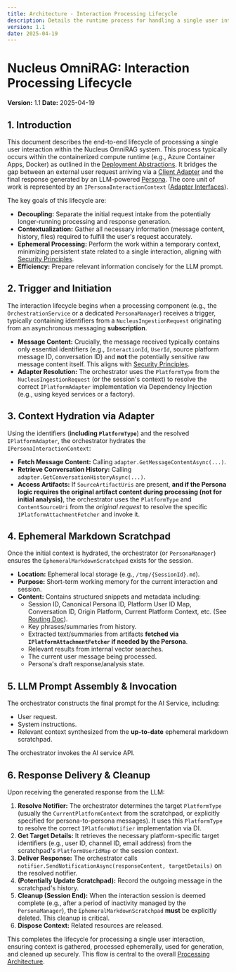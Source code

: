 ```yaml
---
title: Architecture - Interaction Processing Lifecycle
description: Details the runtime process for handling a single user interaction, using platform context to resolve services and manage the ephemeral scratchpad.
version: 1.1
date: 2025-04-19
---
```


# Nucleus OmniRAG: Interaction Processing Lifecycle

**Version:** 1.1
**Date:** 2025-04-19

## 1. Introduction

This document describes the end-to-end lifecycle of processing a single user interaction within the Nucleus OmniRAG system. This process typically occurs within the containerized compute runtime (e.g., Azure Container Apps, Docker) as outlined in the [Deployment Abstractions](../Deployment/ARCHITECTURE_DEPLOYMENT_ABSTRACTIONS.md#2-asynchronous-messaging-pubsub). It bridges the gap between an external user request arriving via a [Client Adapter](../ClientAdapters/ARCHITECTURE_ADAPTER_INTERFACES.md) and the final response generated by an LLM-powered [Persona](../02_ARCHITECTURE_PERSONAS.md). The core unit of work is represented by an `IPersonaInteractionContext` ([Adapter Interfaces](../ClientAdapters/ARCHITECTURE_ADAPTER_INTERFACES.md#2-ipersonainteractioncontext)).

The key goals of this lifecycle are:
*   **Decoupling:** Separate the initial request intake from the potentially longer-running processing and response generation.
*   **Contextualization:** Gather all necessary information (message content, history, files) required to fulfill the user's request accurately.
*   **Ephemeral Processing:** Perform the work within a temporary context, minimizing persistent state related to a single interaction, aligning with [Security Principles](../06_ARCHITECTURE_SECURITY.md#3-least-privilege--ephemeral-processing).
*   **Efficiency:** Prepare relevant information concisely for the LLM prompt.

## 2. Trigger and Initiation

The interaction lifecycle begins when a processing component (e.g., the `OrchestrationService` or a dedicated `PersonaManager`) receives a trigger, typically containing identifiers from a `NucleusIngestionRequest` originating from an asynchronous messaging **subscription**.

*   **Message Content:** Crucially, the message received typically contains only essential identifiers (e.g., `InteractionId`, `UserId`, source platform message ID, conversation ID) and **not** the potentially sensitive raw message content itself. This aligns with [Security Principles](../06_ARCHITECTURE_SECURITY.md#5-data-minimization).
*   **Adapter Resolution:** The orchestrator uses the `PlatformType` from the `NucleusIngestionRequest` (or the session's context) to resolve the correct `IPlatformAdapter` implementation via Dependency Injection (e.g., using keyed services or a factory).

## 3. Context Hydration via Adapter

Using the identifiers (**including `PlatformType`**) and the resolved `IPlatformAdapter`, the orchestrator hydrates the `IPersonaInteractionContext`:

*   **Fetch Message Content:** Calling `adapter.GetMessageContentAsync(...)`.
*   **Retrieve Conversation History:** Calling `adapter.GetConversationHistoryAsync(...)`.
*   **Access Artifacts:** If `SourceArtifactUris` are present, **and if the Persona logic requires the original artifact content during processing (not for initial analysis)**, the orchestrator uses the `PlatformType` and `ContentSourceUri` from the *original request* to resolve the specific `IPlatformAttachmentFetcher` and invoke it.

## 4. Ephemeral Markdown Scratchpad

Once the initial context is hydrated, the orchestrator (or `PersonaManager`) ensures the `EphemeralMarkdownScratchpad` exists for the session.

*   **Location:** Ephemeral local storage (e.g., `/tmp/{SessionId}.md`).
*   **Purpose:** Short-term working memory for the current interaction and session.
*   **Content:** Contains structured snippets and metadata including:
    *   Session ID, Canonical Persona ID, Platform User ID Map, Conversation ID, Origin Platform, Current Platform Context, etc. (See [Routing Doc](./ARCHITECTURE_ORCHESTRATION_ROUTING.md#4-ephemeral-markdown-scratchpad-structure)).
    *   Key phrases/summaries from history.
    *   Extracted text/summaries from artifacts **fetched via `IPlatformAttachmentFetcher` if needed by the Persona**.
    *   Relevant results from internal vector searches.
    *   The current user message being processed.
    *   Persona's draft response/analysis state.

## 5. LLM Prompt Assembly & Invocation

The orchestrator constructs the final prompt for the AI Service, including:

*   User request.
*   System instructions.
*   Relevant context synthesized from the **up-to-date** ephemeral markdown scratchpad.

The orchestrator invokes the AI service API.

## 6. Response Delivery & Cleanup

Upon receiving the generated response from the LLM:

1.  **Resolve Notifier:** The orchestrator determines the target `PlatformType` (usually the `CurrentPlatformContext` from the scratchpad, or explicitly specified for persona-to-persona messages). It uses this `PlatformType` to resolve the correct `IPlatformNotifier` implementation via DI.
2.  **Get Target Details:** It retrieves the necessary platform-specific target identifiers (e.g., user ID, channel ID, email address) from the scratchpad's `PlatformUserIdMap` or the session context.
3.  **Deliver Response:** The orchestrator calls `notifier.SendNotificationAsync(responseContent, targetDetails)` on the resolved notifier.
4.  **(Potentially Update Scratchpad):** Record the outgoing message in the scratchpad's history.
5.  **Cleanup (Session End):** When the interaction session is deemed complete (e.g., after a period of inactivity managed by the `PersonaManager`), the `EphemeralMarkdownScratchpad` **must** be explicitly deleted. This cleanup is critical.
6.  **Dispose Context:** Related resources are released.

This completes the lifecycle for processing a single user interaction, ensuring context is gathered, processed ephemerally, used for generation, and cleaned up securely. This flow is central to the overall [Processing Architecture](./01_ARCHITECTURE_PROCESSING.md).